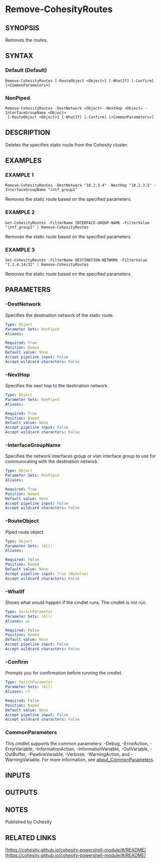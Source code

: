 # Remove-CohesityRoutes

## SYNOPSIS
Removes the routes.

## SYNTAX

### Default (Default)
```
Remove-CohesityRoutes [-RouteObject <Object>] [-WhatIf] [-Confirm] [<CommonParameters>]
```

### NonPiped
```
Remove-CohesityRoutes -DestNetwork <Object> -NextHop <Object> -InterfaceGroupName <Object>
 [-RouteObject <Object>] [-WhatIf] [-Confirm] [<CommonParameters>]
```

## DESCRIPTION
Deletes the specifies static route from the Cohesity cluster.

## EXAMPLES

### EXAMPLE 1
```
Remove-CohesityRoutes -DestNetwork "10.2.3.4" -NextHop "10.2.3.5" -InterfaceGroupName "intf_group1"
```

Removes the static route based on the specified parameters.

### EXAMPLE 2
```
Get-CohesityRoutes -FilterName INTERFACE-GROUP-NAME -FilterValue "intf_group1" | Remove-CohesityRoutes
```

Removes the static route based on the specified parameters.

### EXAMPLE 3
```
Get-CohesityRoutes -FilterName DESTINATION-NETWORK -FilterValue "1.2.4.14/32" | Remove-CohesityRoutes
```

Removes the static route based on the specified parameters.

## PARAMETERS

### -DestNetwork
Specifies the destination network of the static route.

```yaml
Type: Object
Parameter Sets: NonPiped
Aliases:

Required: True
Position: Named
Default value: None
Accept pipeline input: False
Accept wildcard characters: False
```

### -NextHop
Specifies the next hop to the destination network.

```yaml
Type: Object
Parameter Sets: NonPiped
Aliases:

Required: True
Position: Named
Default value: None
Accept pipeline input: False
Accept wildcard characters: False
```

### -InterfaceGroupName
Specifies the network interfaces group or vlan interface group to use for communicating with the destination network.

```yaml
Type: Object
Parameter Sets: NonPiped
Aliases:

Required: True
Position: Named
Default value: None
Accept pipeline input: False
Accept wildcard characters: False
```

### -RouteObject
Piped route object.

```yaml
Type: Object
Parameter Sets: (All)
Aliases:

Required: False
Position: Named
Default value: None
Accept pipeline input: True (ByValue)
Accept wildcard characters: False
```

### -WhatIf
Shows what would happen if the cmdlet runs.
The cmdlet is not run.

```yaml
Type: SwitchParameter
Parameter Sets: (All)
Aliases: wi

Required: False
Position: Named
Default value: None
Accept pipeline input: False
Accept wildcard characters: False
```

### -Confirm
Prompts you for confirmation before running the cmdlet.

```yaml
Type: SwitchParameter
Parameter Sets: (All)
Aliases: cf

Required: False
Position: Named
Default value: None
Accept pipeline input: False
Accept wildcard characters: False
```

### CommonParameters
This cmdlet supports the common parameters: -Debug, -ErrorAction, -ErrorVariable, -InformationAction, -InformationVariable, -OutVariable, -OutBuffer, -PipelineVariable, -Verbose, -WarningAction, and -WarningVariable. For more information, see [about_CommonParameters](http://go.microsoft.com/fwlink/?LinkID=113216).

## INPUTS

## OUTPUTS

## NOTES
Published by Cohesity

## RELATED LINKS

[https://cohesity.github.io/cohesity-powershell-module/#/README](https://cohesity.github.io/cohesity-powershell-module/#/README)

